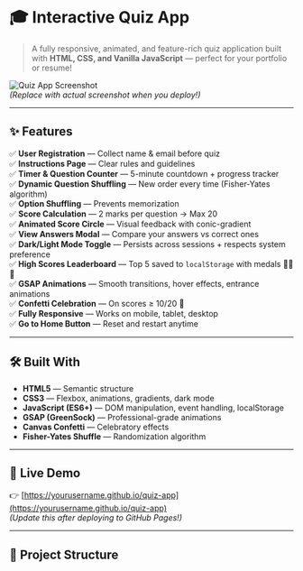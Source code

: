 # 🎓 Interactive Quiz App

> A fully responsive, animated, and feature-rich quiz application built with **HTML, CSS, and Vanilla JavaScript** — perfect for your portfolio or resume!

![Quiz App Screenshot](https://via.placeholder.com/800x400/667eea/ffffff?text=Quiz+App+Preview)  
*(Replace with actual screenshot when you deploy!)*

---

## ✨ Features

✅ **User Registration** — Collect name & email before quiz  
✅ **Instructions Page** — Clear rules and guidelines  
✅ **Timer & Question Counter** — 5-minute countdown + progress tracker  
✅ **Dynamic Question Shuffling** — New order every time (Fisher-Yates algorithm)  
✅ **Option Shuffling** — Prevents memorization  
✅ **Score Calculation** — 2 marks per question → Max 20  
✅ **Animated Score Circle** — Visual feedback with conic-gradient  
✅ **View Answers Modal** — Compare your answers vs correct ones  
✅ **Dark/Light Mode Toggle** — Persists across sessions + respects system preference  
✅ **High Scores Leaderboard** — Top 5 saved to `localStorage` with medals 🥇🥈🥉  
✅ **GSAP Animations** — Smooth transitions, hover effects, entrance animations  
✅ **Confetti Celebration** — On scores ≥ 10/20 🎊  
✅ **Fully Responsive** — Works on mobile, tablet, desktop  
✅ **Go to Home Button** — Reset and restart anytime  

---

## 🛠️ Built With

- **HTML5** — Semantic structure
- **CSS3** — Flexbox, animations, gradients, dark mode
- **JavaScript (ES6+)** — DOM manipulation, event handling, localStorage
- **GSAP (GreenSock)** — Professional-grade animations
- **Canvas Confetti** — Celebratory effects
- **Fisher-Yates Shuffle** — Randomization algorithm

---

## 🚀 Live Demo

👉 [https://yourusername.github.io/quiz-app](https://yourusername.github.io/quiz-app)  
*(Update this after deploying to GitHub Pages!)*

---

## 📁 Project Structure

